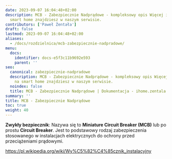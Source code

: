 ```yaml
---
date: 2023-09-07 16:04:48+02:00
description: MCB - Zabezpiecznie Nadprądowe - kompleksowy opis Więcej informacji na
  smart home znajdziesz w naszym serwisie.
contributors: ['Paweł Żentała']
draft: false
lastmod: 2023-09-07 16:04:48+02:00
aliases:
  - /docs/rozdzielnica/mcb-zabezpiecznie-nadpradowe/
menu:
  docs:
    identifier: docs-e5f3c11b9692e593
    parent: ''
seo:
  canonical: zabezpiecznie-nadpradowe
  description: MCB - Zabezpiecznie Nadprądowe - kompleksowy opis Więcej informacji
    na smart home znajdziesz w naszym serwisie.
  noindex: false
  title: MCB - Zabezpiecznie Nadprądowe | Dokumentacja - ihome.zentala.io
summary: ''
title: MCB - Zabezpiecznie Nadprądowe
toc: true
weight: 40
---
```



**Zwykły bezpiecznik**: Nazywa się to **Miniature Circuit Breaker (MCB)** lub po prostu **Circuit Breaker**. Jest to podstawowy rodzaj zabezpieczenia stosowanego w instalacjach elektrycznych do ochrony przed przeciążeniami prądowymi.

https://pl.wikipedia.org/wiki/Wy%C5%82%C4%85cznik_instalacyjny
